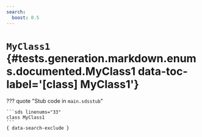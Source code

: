 ```yaml
---
search:
  boost: 0.5
---
```


[//]: # (DO NOT EDIT THIS FILE DIRECTLY. Instead, edit the corresponding stub file and execute `npm run docs:api`.)

# <code class="doc-symbol doc-symbol-class"></code> `MyClass1` {#tests.generation.markdown.enums.documented.MyClass1 data-toc-label='[class] MyClass1'}

??? quote "Stub code in `main.sdsstub`"

    ```sds linenums="33"
    class MyClass1
    ```
    { data-search-exclude }
